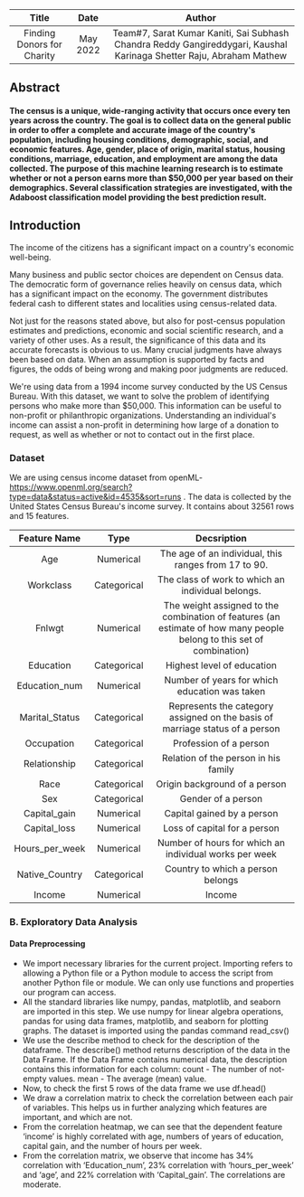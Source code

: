| Title        | Date           | Author |
| :-------------: |:-------------:| :-----:|
| Finding Donors for Charity | May 2022 | Team#7, Sarat Kumar Kaniti, Sai Subhash Chandra Reddy Gangireddygari, Kaushal Karinaga Shetter Raju, Abraham Mathew |

## Abstract
   #### The census is a unique, wide-ranging activity that occurs once every ten years across the country. The goal is to collect data on the general public in order to offer a complete and accurate image of the country's population, including housing conditions, demographic, social, and economic features. Age, gender, place of origin, marital status, housing conditions, marriage, education, and employment are among the data collected. The purpose of this machine learning research is to estimate whether or not a person earns more than $50,000 per year based on their demographics. Several classification strategies are investigated, with the Adaboost classification model providing the best prediction result.

## Introduction
   The income of the citizens has a significant impact on a country's economic well-being.
   
   Many business and public sector choices are dependent on Census data. The democratic form of governance relies heavily on census data, which has a significant impact on the economy. The government distributes federal cash to different states and localities using census-related data.
   
Not just for the reasons stated above, but also for post-census population estimates and predictions, economic and social scientific research, and a variety of other uses. As a result, the significance of this data and its accurate forecasts is obvious to us.
Many crucial judgments have always been based on data. When an assumption is supported by facts and figures, the odds of being wrong and making poor judgments are reduced.

We're using data from a 1994 income survey conducted by the US Census Bureau. With this dataset, we want to solve the problem of identifying persons who make more than $50,000. This information can be useful to non-profit or philanthropic organizations. Understanding an individual's income can assist a non-profit in determining how large of a donation to request, as well as whether or not to contact out in the first place.

### Dataset
   We are using census income dataset from openML- https://www.openml.org/search?type=data&status=active&id=4535&sort=runs . The data is collected by the United States Census Bureau's income survey. It contains about 32561 rows and 15 features.
 
 | Feature Name        | Type           | Decsription |
| :-------------: |:-------------:| :-----:|
|Age |	Numerical|	The age of an individual, this ranges from 17 to 90.|
|Workclass	|Categorical	|The class of work to which an individual belongs.|
|Fnlwgt	|Numerical	|The weight assigned to the combination of features (an estimate of how many people belong to this set of combination)|
|Education	|Categorical	|Highest level of education|
|Education_num|	Numerical|	Number of years for which education was taken|
|Marital_Status|	Categorical|	Represents the category assigned on the basis of marriage status of a person|
|Occupation	|Categorical	|Profession of a person|
|Relationship|	Categorical|	Relation of the person in his family|
|Race|	Categorical|	Origin background of a person|
|Sex|	Categorical	|Gender of a person|
|Capital_gain|	Numerical|	Capital gained by a person|
|Capital_loss|	Numerical|	Loss of capital for a person|
|Hours_per_week|	Numerical	|Number of hours for which an individual works per week|
|Native_Country	|Categorical|	Country to which a person belongs|
|Income	|Numerical|	Income| 

### B.	Exploratory Data Analysis
#### Data Preprocessing
* We import necessary libraries for the current project. Importing refers to allowing a Python file or a Python module to access the script from another Python file or module. We can only use functions and properties our program can access.
* All the standard libraries like numpy, pandas, matplotlib, and seaborn are imported in this step. We use numpy for linear algebra operations, pandas for using data frames, matplotlib, and seaborn for plotting graphs. The dataset is imported using the pandas command read_csv()
* We use the describe method to check for the description of the dataframe. The describe() method returns description of the data in the Data Frame. If the Data Frame contains numerical data, the description contains this information for each column: count - The number of not-empty values. mean - The average (mean) value.
* Now, to check the first 5 rows of the data frame we use df.head()
* We draw a correlation matrix to check the correlation between each pair of variables. This helps us in further analyzing which features are important, and which are not.
* From the correlation heatmap, we can see that the dependent feature ‘income’ is highly correlated with age, numbers of years of education, capital gain, and the number of hours per week. 
* From the correlation matrix, we observe that income has 34% correlation with ‘Education_num’, 23% correlation with ‘hours_per_week’ and ‘age’, and 22% correlation with ‘Capital_gain’. The correlations are moderate.



